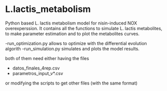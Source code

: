 # L.lactis_metabolism
Python based L. lactis metabolism model for nisin-induced NOX overexperssion.
It contains all the functions to simulate L. lactis metabolites, to make
parameter estimation and to plot the metabolites curves.

-run_optimization.py allows to optimize with the differential evolution algorith
-run_simulation.py simulates and plots the model results.

both of them need either having the files
  - datos_finales_4rep.csv
  - parametros_input_v*.csv

or modifying the scripts to get other files (with the same format)
